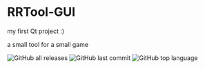 # RRTool-GUI
my first Qt project :) 

a small tool for a small game

![GitHub all releases](https://img.shields.io/github/downloads/just6chill/RRTool-GUI/total)
![GitHub last commit](https://img.shields.io/github/last-commit/just6chill/RRTool-GUI)
![GitHub top language](https://img.shields.io/github/languages/top/just6chill/RRTool-GUI)
